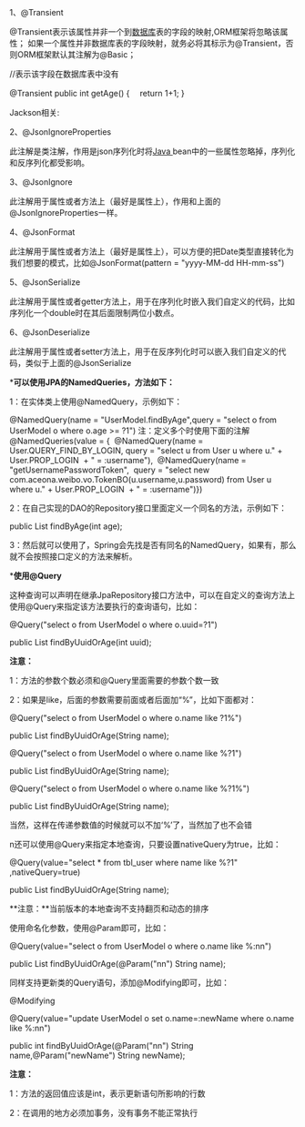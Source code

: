 1、@Transient

@Transient表示该属性并非一个到[数据库](http://lib.csdn.net/base/mysql)表的字段的映射,ORM框架将忽略该属性；
如果一个属性并非数据库表的字段映射，就务必将其标示为@Transient，否则ORM框架默认其注解为@Basic；

//表示该字段在数据库表中没有

@Transient
public int getAge() {
　return 1+1;
}

 

Jackson相关:

2、@JsonIgnoreProperties

此注解是类注解，作用是json序列化时将[Java ](http://lib.csdn.net/base/java)bean中的一些属性忽略掉，序列化和反序列化都受影响。

 

3、@JsonIgnore

此注解用于属性或者方法上（最好是属性上），作用和上面的@JsonIgnoreProperties一样。

 

4、@JsonFormat

此注解用于属性或者方法上（最好是属性上），可以方便的把Date类型直接转化为我们想要的模式，比如@JsonFormat(pattern = "yyyy-MM-dd HH-mm-ss")

 

5、@JsonSerialize

此注解用于属性或者getter方法上，用于在序列化时嵌入我们自定义的代码，比如序列化一个double时在其后面限制两位小数点。

 

6、@JsonDeserialize

此注解用于属性或者setter方法上，用于在反序列化时可以嵌入我们自定义的代码，类似于上面的@JsonSerialize

 

 

***可以使用JPA的NamedQueries，方法如下：**

1：在实体类上使用@NamedQuery，示例如下：

@NamedQuery(name = "UserModel.findByAge",query = "select o from UserModel o where o.age >= ?1")
注：定义多个时使用下面的注解 
@NamedQueries(value = { 
​         @NamedQuery(name = User.QUERY_FIND_BY_LOGIN, 
​                                        query = "select u from User u where u." + User.PROP_LOGIN 
​                                                \+ " = :username"), 
​        @NamedQuery(name = "getUsernamePasswordToken", 
​                        query = "select new com.aceona.weibo.vo.TokenBO(u.username,u.password) from User u where u." + User.PROP_LOGIN 
​                            \+ " = :username")}) 

2：在自己实现的DAO的Repository接口里面定义一个同名的方法，示例如下：

public List<UserModel> findByAge(int age);

3：然后就可以使用了，Spring会先找是否有同名的NamedQuery，如果有，那么就不会按照接口定义的方法来解析。

***使用@Query**

这种查询可以声明在继承JpaRepository接口方法中，可以在自定义的查询方法上使用@Query来指定该方法要执行的查询语句，比如：

@Query("select o from UserModel o where o.uuid=?1")

public List<UserModel> findByUuidOrAge(int uuid);

**注意：**

1：方法的参数个数必须和@Query里面需要的参数个数一致

2：如果是like，后面的参数需要前面或者后面加“%”，比如下面都对：

@Query("select o from UserModel o where o.name like ?1%")

public List<UserModel> findByUuidOrAge(String name);

 

@Query("select o from UserModel o where o.name like %?1")

public List<UserModel> findByUuidOrAge(String name);

 

@Query("select o from UserModel o where o.name like %?1%")

public List<UserModel> findByUuidOrAge(String name);

 

当然，这样在传递参数值的时候就可以不加‘%’了，当然加了也不会错

 

n还可以使用@Query来指定本地查询，只要设置nativeQuery为true，比如：

@Query(value="select * from tbl_user where name like %?1" ,nativeQuery=true)

public List<UserModel> findByUuidOrAge(String name);

**注意：**当前版本的本地查询不支持翻页和动态的排序

 

使用命名化参数，使用@Param即可，比如：

@Query(value="select o from UserModel o where o.name like %:nn")

public List<UserModel> findByUuidOrAge(@Param("nn") String name);

同样支持更新类的Query语句，添加@Modifying即可，比如：

@Modifying

@Query(value="update UserModel o set o.name=:newName where o.name like %:nn")

public int findByUuidOrAge(@Param("nn") String name,@Param("newName") String newName);

**注意：**

1：方法的返回值应该是int，表示更新语句所影响的行数

2：在调用的地方必须加事务，没有事务不能正常执行